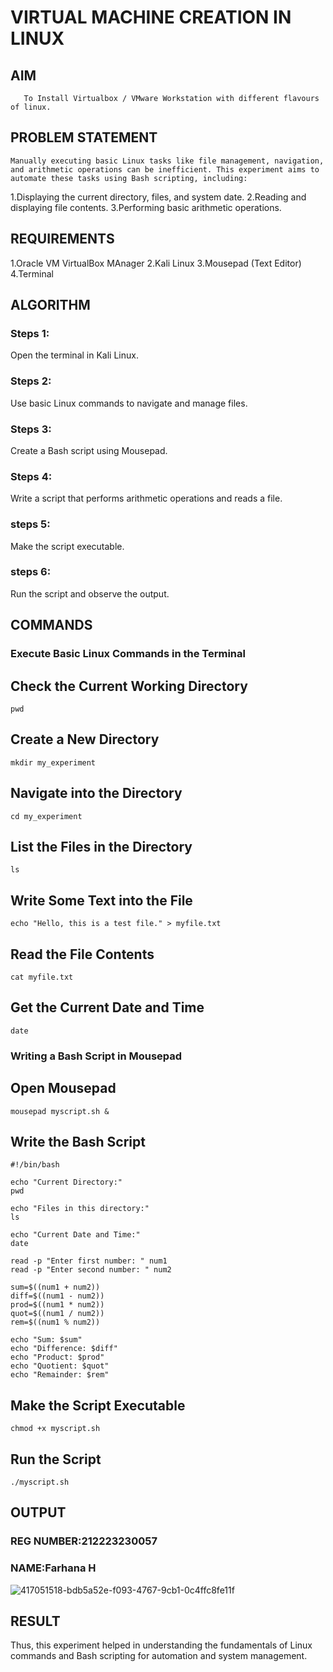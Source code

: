  # VIRTUAL MACHINE CREATION IN LINUX
  ## AIM
       To Install Virtualbox / VMware Workstation with different flavours of linux.
## PROBLEM STATEMENT
    Manually executing basic Linux tasks like file management, navigation, and arithmetic operations can be inefficient. This experiment aims to automate these tasks using Bash scripting, including:

1.Displaying the current directory, files, and system date.
2.Reading and displaying file contents.
3.Performing basic arithmetic operations.

## REQUIREMENTS
1.Oracle VM VirtualBox MAnager
2.Kali Linux
3.Mousepad (Text Editor)
4.Terminal

## ALGORITHM
 ### Steps 1:
 Open the terminal in Kali Linux.
 ### Steps 2:
 Use basic Linux commands to navigate and manage files.
 ### Steps 3:
 Create a Bash script using Mousepad.
 ### Steps 4:
 Write a script that performs arithmetic operations and reads a file.
 ### steps 5:
 Make the script executable.
 ### steps 6:
 Run the script and observe the output.
 
## COMMANDS
### Execute Basic Linux Commands in the Terminal
## Check the Current Working Directory
```
pwd
```
## Create a New Directory
```
mkdir my_experiment
```
## Navigate into the Directory
```
cd my_experiment
```
## List the Files in the Directory
```
ls
```
## Write Some Text into the File
```
echo "Hello, this is a test file." > myfile.txt
```
## Read the File Contents
```
cat myfile.txt
```
## Get the Current Date and Time
```
date
```
### Writing a Bash Script in Mousepad
## Open Mousepad
```
mousepad myscript.sh &
```
## Write the Bash Script
```
#!/bin/bash 

echo "Current Directory:"
pwd

echo "Files in this directory:"
ls

echo "Current Date and Time:"
date

read -p "Enter first number: " num1
read -p "Enter second number: " num2

sum=$((num1 + num2))
diff=$((num1 - num2))
prod=$((num1 * num2))
quot=$((num1 / num2))
rem=$((num1 % num2))

echo "Sum: $sum"
echo "Difference: $diff"
echo "Product: $prod"
echo "Quotient: $quot"
echo "Remainder: $rem"

```
## Make the Script Executable
```
chmod +x myscript.sh
```
## Run the Script
```
./myscript.sh
```
## OUTPUT
### REG NUMBER:212223230057
### NAME:Farhana H

![417051518-bdb5a52e-f093-4767-9cb1-0c4ffc8fe11f](https://github.com/user-attachments/assets/f396c9f4-01fc-4131-947f-b5f8ade7666a)


 

## RESULT
Thus, this experiment helped in understanding the fundamentals of Linux commands and Bash scripting for automation and system management.

 

  


